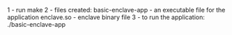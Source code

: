 1 - run make
2 - files created: basic-enclave-app - an executable file for the application
                   enclave.so - enclave binary file
3 - to run the application: ./basic-enclave-app